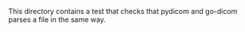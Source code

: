 This directory contains a test that checks that pydicom and go-dicom parses a
file in the same way.
